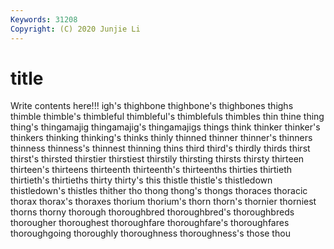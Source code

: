 ```yaml
---
Keywords: 31208
Copyright: (C) 2020 Junjie Li
---
```


# title

Write contents here!!!
igh's 
thighbone 
thighbone's 
thighbones 
thighs 
thimble 
thimble's
thimbleful 
thimbleful's 
thimblefuls 
thimbles 
thin 
thine 
thing 
thing's 
thingamajig 
thingamajig's
thingamajigs 
things 
think 
thinker 
thinker's 
thinkers 
thinking 
thinking's 
thinks 
thinly
thinned 
thinner 
thinner's 
thinners 
thinness 
thinness's 
thinnest 
thinning 
thins 
third
third's 
thirdly 
thirds 
thirst 
thirst's 
thirsted 
thirstier 
thirstiest 
thirstily 
thirsting
thirsts 
thirsty 
thirteen 
thirteen's 
thirteens 
thirteenth 
thirteenth's 
thirteenths 
thirties 
thirtieth
thirtieth's 
thirtieths 
thirty 
thirty's 
this 
thistle 
thistle's 
thistledown 
thistledown's 
thistles
thither 
tho 
thong 
thong's 
thongs 
thoraces 
thoracic 
thorax 
thorax's 
thoraxes
thorium 
thorium's 
thorn 
thorn's 
thornier 
thorniest 
thorns 
thorny 
thorough 
thoroughbred
thoroughbred's 
thoroughbreds 
thorougher 
thoroughest 
thoroughfare 
thoroughfare's 
thoroughfares 
thoroughgoing 
thoroughly 
thoroughness
thoroughness's 
those 
thou 
